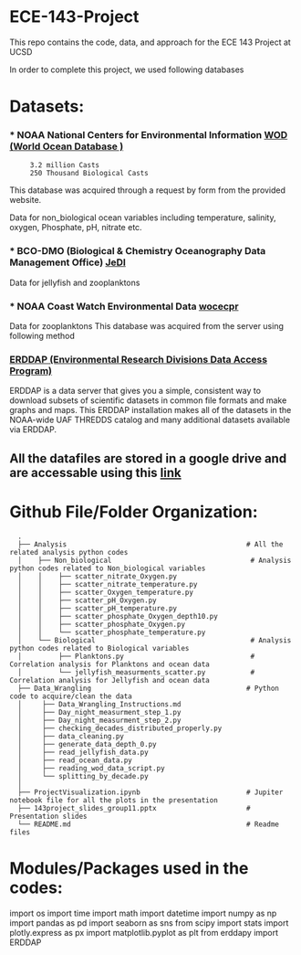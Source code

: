 # ECE-143-Project
This repo contains the code, data, and approach for the ECE 143 Project at UCSD

In order to complete this project, we used following databases
# Datasets: 

### * NOAA National Centers for Environmental Information [ WOD (World Ocean Database )](https://www.nodc.noaa.gov/OC5/SELECT/dbsearch/dbsearch.html)
      	 3.2 million Casts
      	 250 Thousand Biological Casts
This database was acquired through a request by form from the provided website.
 
Data for non_biological ocean variables including temperature, salinity, oxygen, Phosphate, pH, nitrate etc.

### * BCO-DMO (Biological & Chemistry Oceanography Data Management Office) [JeDI](https://www.bco-dmo.org/dataset/526852)

Data for jellyfish and zooplanktons
### * NOAA Coast Watch Environmental Data [wocecpr](https://coastwatch.pfeg.noaa.gov/erddap/info/wocecpr/index.html)
Data for zooplanktons
This database was acquired from the server using following method
### [ERDDAP (Environmental Research Divisions Data Access Program)](https://upwell.pfeg.noaa.gov/erddap/index.html)
ERDDAP is a data server that gives you a simple, consistent way to download subsets of scientific datasets in common file formats and make graphs and maps. This ERDDAP installation makes all of the datasets in the NOAA-wide UAF THREDDS catalog and many additional datasets available via ERDDAP.



## All the datafiles are stored in a google drive and are accessable using this [link](https://drive.google.com/open?id=1zReO31KMWB2_QQf4wpbK94Cvntt6SRyd)

# Github File/Folder Organization:
      .
      ├── Analysis                                            # All the related analysis python codes 
      │    ├── Non_biological                                  # Analysis python codes related to Non_biological variables
      │    │    ├── scatter_nitrate_Oxygen.py
      │    │    ├── scatter_nitrate_temperature.py
      │    │    ├── scatter_Oxygen_temperature.py
      │    │    ├── scatter_pH_Oxygen.py
      │    │    ├── scatter_pH_temperature.py
      │    │    ├── scatter_phosphate_Oxygen_depth10.py
      │    │    ├── scatter_phosphate_Oxygen.py
      │    │    └── scatter_phosphate_temperature.py
      │    └── Biological                                      # Analysis python codes related to Biological variables
      │         ├── Planktons.py                               # Correlation analysis for Planktons and ocean data
      │         └── jellyfish_measurments_scatter.py           # Correlation analysis for Jellyfish and ocean data
      ├── Data_Wrangling                                      # Python code to acquire/clean the data 
      │     ├── Data_Wrangling_Instructions.md 
      │     ├── Day_night_measurment_step_1.py
      │     ├── Day_night_measurment_step_2.py
      │     ├── checking_decades_distributed_properly.py
      │     ├── data_cleaning.py
      │     ├── generate_data_depth_0.py
      │     ├── read_jellyfish_data.py
      │     ├── read_ocean_data.py
      │     ├── reading_wod_data_script.py
      │     └── splitting_by_decade.py
      │
      ├── ProjectVisualization.ipynb                          # Jupiter notebook file for all the plots in the presentation
      ├── 143project_slides_group11.pptx                      # Presentation slides
      └── README.md                                           # Readme files

# Modules/Packages used in the codes:
import os
import time
import math
import datetime
import numpy as np
import pandas as pd
import seaborn as sns
from scipy import stats
import plotly.express as px
import matplotlib.pyplot as plt
from erddapy import ERDDAP


